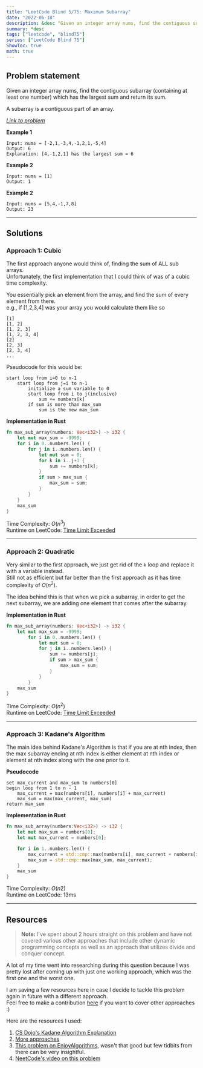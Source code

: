 ```yaml
---
title: "LeetCode Blind 5/75: Maximum Subarray"
date: "2022-06-18"
description: &desc "Given an integer array nums, find the contiguous subarray (containing at least one number) which has the largest sum and return its sum."
summary: *desc
tags: ["leetcode", "blind75"]
series: ["LeetCode Blind 75"]
ShowToc: true
math: true
---
```


## Problem statement
Given an integer array nums, find the contiguous subarray (containing at least one number) which has the largest sum and return its sum.

A subarray is a contiguous part of an array.

[*Link to problem*](https://leetcode.com/problems/maximum-subarray/)

**Example 1**
```
Input: nums = [-2,1,-3,4,-1,2,1,-5,4]
Output: 6
Explanation: [4,-1,2,1] has the largest sum = 6
```

**Example 2**
```
Input: nums = [1]
Output: 1
```

**Example 2**
```
Input: nums = [5,4,-1,7,8]
Output: 23
```

---

## Solutions
### Approach 1: Cubic
The first approach anyone would think of, finding the sum of ALL sub arrays.  
Unfortunately, the first implementation that I could think of was of a cubic time complexity.  

You essentially pick an element from the array, and find the sum of every element from there.  
e.g., if [1,2,3,4] was your array you would calculate them like so  
```ansi
[1]
[1, 2]
[1, 2, 3]
[1, 2, 3, 4]
[2]
[2, 3]
[2, 3, 4]
...
```

Pseudocode for this would be:
```ansi
start loop from i=0 to n-1
    start loop from j=i to n-1
        initialize a sum variable to 0
        start loop from i to j(inclusive)
            sum += numbers[k]
        if sum is more than max_sum
            sum is the new max_sum
```

**Implementation in Rust**
```rs
fn max_sub_array(numbers: Vec<i32>) -> i32 {
    let mut max_sum = -9999;
    for i in 0..numbers.len() {
        for j in i..numbers.len() {
            let mut sum = 0;
            for k in i..j+1 {
                sum += numbers[k];
            }
            if sum > max_sum {
                max_sum = sum;
            }
        }
    }
    max_sum
}
```

Time Complexity: $O(n^3)$  
Runtime on LeetCode: [Time Limit Exceeded](https://leetcode.com/submissions/detail/724877256/)

---

### Approach 2: Quadratic 

Very similar to the first approach, we just get rid of the `k` loop and replace it with a variable instead.  
Still not as efficient but far better than the first approach as it has time complexity of $O(n^2)$.  

The idea behind this is that when we pick a subarray, in order to get the next subarray, we are
adding one element that comes after the subarray.

**Implementation in Rust**
```rs
fn max_sub_array(numbers: Vec<i32>) -> i32 {
    let mut max_sum = -9999;
        for i in 0..numbers.len() {
            let mut sum = 0;
            for j in i..numbers.len() {
                sum += numbers[j];
                if sum > max_sum {
                    max_sum = sum;
                }
            }
        }
    max_sum
}
```

Time Complexity: $O(n^2)$  
Runtime on LeetCode: [Time Limit Exceeded](https://leetcode.com/submissions/detail/724947451/)

---

### Approach 3: Kadane's Algorithm

The main idea behind Kadane's Algorithm is that if you are at nth index, then the max subarray ending at nth index is either
element at nth index or element at nth index along with the one prior to it.  


**Pseudocode**  
```ansi
set max_current and max_sum to numbers[0]
begin loop from 1 to n - 1
    max_current = max(numbers[i], numbers[i] + max_current)
    max_sum = max(max_current, max_sum)
return max_sum
```

**Implementation in Rust**
```rs
fn max_sub_array(numbers:Vec<i32>) -> i32 {
    let mut max_sum = numbers[0];
    let mut max_current = numbers[0];

    for i in 1..numbers.len() {
        max_current = std::cmp::max(numbers[i], max_current + numbers[i]);
        max_sum = std::cmp::max(max_sum, max_current);
    }
    max_sum
}
```

Time Complexity: $O(n2)$  
Runtime on LeetCode: $13$ms

---

## Resources

> **Note:** I've spent about 2 hours straight on this problem and have not covered various other approaches that include
> other dynamic programming concepts as well as an approach that utilizes divide and conquer concept.  

A lot of my time went into researching during this question because I was pretty lost after coming up with 
just one working approach, which was the first one and the worst one.  

I am saving a few resources here in case I decide to tackle this problem again in future with a different approach.  
Feel free to make a contribution [here](https://github.com/rustyxlol/rustyxlol.github.io/tree/master/content/posts/blind75) if you want to cover other approaches :)

Here are the resources I used:
1. [CS Dojo's Kadane Algorithm Explanation](https://www.youtube.com/watch?v=86CQq3pKSUw)
2. [More approaches](https://leetcode.com/problems/maximum-subarray/discuss/1595195/C%2B%2BPython-7-Simple-Solutions-w-Explanation-or-Brute-Force-%2B-DP-%2B-Kadane-%2B-Divide-and-Conquer)
3. [This problem on EnjoyAlgorithms](https://www.enjoyalgorithms.com/blog/maximum-subarray-sum), wasn't that good but few tidbits from there can be very insightful.
4. [NeetCode's video on this problem](https://youtu.be/5WZl3MMT0Eg)


